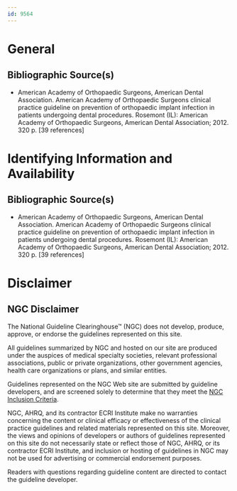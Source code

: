 ```yaml
---
id: 9564
---
```


# General

## Bibliographic Source(s)

- American Academy of Orthopaedic Surgeons, American Dental Association. American Academy of Orthopaedic Surgeons clinical practice guideline on prevention of orthopaedic implant infection in patients undergoing dental procedures. Rosemont (IL): American Academy of Orthopaedic Surgeons, American Dental Association; 2012. 320 p. [39 references]

# Identifying Information and Availability

## Bibliographic Source(s)

- American Academy of Orthopaedic Surgeons, American Dental Association. American Academy of Orthopaedic Surgeons clinical practice guideline on prevention of orthopaedic implant infection in patients undergoing dental procedures. Rosemont (IL): American Academy of Orthopaedic Surgeons, American Dental Association; 2012. 320 p. [39 references]

# Disclaimer

## NGC Disclaimer

The National Guideline Clearinghouse™ (NGC) does not develop, produce, approve, or endorse the guidelines represented on this site.

All guidelines summarized by NGC and hosted on our site are produced under the auspices of medical specialty societies, relevant professional associations, public or private organizations, other government agencies, health care organizations or plans, and similar entities.

Guidelines represented on the NGC Web site are submitted by guideline developers, and are screened solely to determine that they meet the [NGC Inclusion Criteria](/help-and-about/summaries/inclusion-criteria).

NGC, AHRQ, and its contractor ECRI Institute make no warranties concerning the content or clinical efficacy or effectiveness of the clinical practice guidelines and related materials represented on this site. Moreover, the views and opinions of developers or authors of guidelines represented on this site do not necessarily state or reflect those of NGC, AHRQ, or its contractor ECRI Institute, and inclusion or hosting of guidelines in NGC may not be used for advertising or commercial endorsement purposes.

Readers with questions regarding guideline content are directed to contact the guideline developer.

